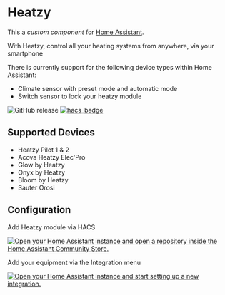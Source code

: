 # Heatzy

This a _custom component_ for [Home Assistant](https://www.home-assistant.io/).

With Heatzy, control all your heating systems from anywhere, via your smartphone

There is currently support for the following device types within Home Assistant:

- Climate sensor with preset mode and automatic mode
- Switch sensor to lock your heatzy module

![GitHub release](https://img.shields.io/github/release/Cyr-ius/hass-heatzy)
[![hacs_badge](https://img.shields.io/badge/HACS-Default-orange.svg)](https://github.com/hacs/integration)

## Supported Devices

- Heatzy Pilot 1 & 2
- Acova Heatzy Elec'Pro
- Glow by Heatzy
- Onyx by Heatzy
- Bloom by Heatzy
- Sauter Orosi

## Configuration

Add Heatzy module via HACS

[![Open your Home Assistant instance and open a repository inside the Home Assistant Community Store.](https://my.home-assistant.io/badges/hacs_repository.svg)](https://my.home-assistant.io/redirect/hacs_repository/?owner=cyr-ius&repository=hass-heatzy&category=integration)

Add your equipment via the Integration menu

[![Open your Home Assistant instance and start setting up a new integration.](https://my.home-assistant.io/badges/config_flow_start.svg)](https://my.home-assistant.io/redirect/config_flow_start/?domain=heatzy)
